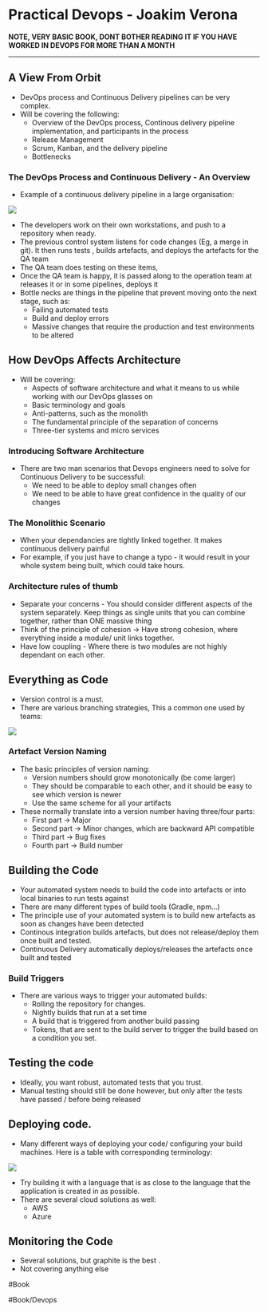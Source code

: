 # Practical Devops - Joakim Verona

**NOTE, VERY BASIC BOOK, DONT BOTHER READING IT IF YOU HAVE WORKED IN DEVOPS FOR MORE THAN A MONTH**
- - - -

## A View From Orbit

* DevOps process and Continuous Delivery pipelines can be very complex. 
* Will be covering the following:
	* Overview of the DevOps process, Continous delivery pipeline implementation, and participants in the process
	* Release Management
	* Scrum, Kanban, and the delivery pipeline
	* Bottlenecks
	
### The DevOps Process and Continuous Delivery - An Overview

* Example of a continuous delivery pipeline in a large organisation:

![](Practical%20Devops%20-%20Joakim%20Verona/Practical%20Devops%20-%20Joakim%20Verona/Screenshot%202017-11-25%2011.23.37.png)

* The developers work on their own workstations, and push to a repository when ready.
* The previous control system listens for code changes (Eg, a merge in git). It then runs tests , builds artefacts, and deploys the artefacts for the QA team
* The QA team does testing on these items, 
* Once the QA team is happy, it is passed along to the operation team at releases it or in some pipelines, deploys it 
* Bottle necks are things in the pipeline that prevent moving onto the next stage, such as:
	* Failing automated tests
	* Build and deploy errors
	* Massive changes that require the production and test environments to be altered 

## How DevOps Affects Architecture

* Will be covering:
	* Aspects of software architecture and what it means to us while working with our DevOps glasses on
	* Basic terminology and goals
	* Anti-patterns, such as the monolith
	* The fundamental principle of the separation of concerns
	* Three-tier systems and micro services

### Introducing Software Architecture

* There are two man scenarios that Devops engineers need to solve for Continuous Delivery to be successful:
	* We need to be able to deploy small changes often
	* We need to be able to have great confidence in the quality of our changes

### The Monolithic Scenario

* When your dependancies are tightly linked together. It makes continuous delivery painful
* For example, if you just have to change a typo - it would result in your whole system being built, which could take hours.

### Architecture rules of thumb

* Separate your concerns - You should consider different aspects of the system separately. Keep things as single units that you can combine together, rather than ONE massive thing
* Think of the principle of cohesion -> Have strong cohesion, where everything inside a module/ unit links together. 
* Have low coupling - Where there is two modules are not highly dependant on each other.

## Everything as Code

* Version control is a must.
* There are various branching strategies, This a common one used by teams:

![](Practical%20Devops%20-%20Joakim%20Verona/Practical%20Devops%20-%20Joakim%20Verona/Screenshot%202017-11-25%2011.48.49.png)

### Artefact Version Naming

* The basic principles of version naming:
	* Version numbers should grow monotonically (be come larger)
	* They should be comparable to each other, and it should be easy to see which version is newer
	* Use the same scheme for all your artifacts
* These normally translate into a version number having three/four parts:
	* First part -> Major
	* Second part -> Minor changes, which are backward API compatible
	* Third part -> Bug fixes
	* Fourth part -> Build number

## Building the Code

* Your automated system needs to build the code into artefacts or into local binaries to run tests against
* There are many different types of build tools (Gradle, npm…)
* The principle use of your automated system is to build new artefacts as soon as changes have been detected
* Continous integration builds artefacts, but does not release/deploy them once built and tested. 
* Continuous Delivery automatically deploys/releases the artefacts  once built and tested

### Build Triggers


* There are various ways to trigger your automated builds:
	* Rolling the repository for changes.
	* Nightly builds that run at a set time
	* A build that is triggered from another build passing
	* Tokens, that are sent to the build server to trigger the build based on a condition you set.

## Testing the code

* Ideally, you want robust, automated tests that you trust.
* Manual testing should still be done however, but only after the tests have passed / before being released

## Deploying code.

* Many different ways of deploying your code/ configuring your build machines. Here is a table with corresponding terminology:

![](Practical%20Devops%20-%20Joakim%20Verona/Practical%20Devops%20-%20Joakim%20Verona/Screenshot%202017-11-25%2012.01.43.png)

* Try building it with a language that is as close to the language that the application is created in as possible.
* There are several cloud solutions as well:
	* AWS
	* Azure
	

## Monitoring the Code

* Several solutions, but graphite is the best .
* Not covering anything else


#Book

#Book/Devops
